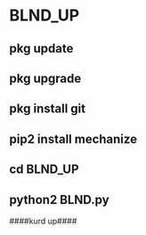 # BLND_UP
## pkg update
## pkg upgrade
## pkg install git 
## pip2 install mechanize
## cd BLND_UP
## python2 BLND.py
####kurd up####

